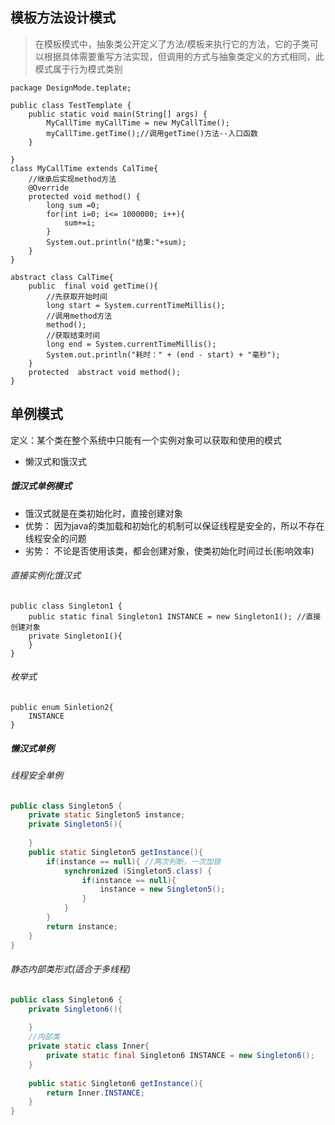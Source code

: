 ## 模板方法设计模式

> 在模板模式中，抽象类公开定义了方法/模板来执行它的方法，它的子类可以根据具体需要重写方法实现，但调用的方式与抽象类定义的方式相同，此模式属于行为模式类别



```
package DesignMode.teplate;

public class TestTemplate {
    public static void main(String[] args) {
        MyCallTime myCallTime = new MyCallTime();
        myCallTime.getTime();//调用getTime()方法--入口函数
    }

}
class MyCallTime extends CalTime{
    //继承后实现method方法
    @Override
    protected void method() {
        long sum =0;
        for(int i=0; i<= 1000000; i++){
            sum+=i;
        }
        System.out.println("结果:"+sum);
    }
}

abstract class CalTime{
    public  final void getTime(){
        //先获取开始时间
        long start = System.currentTimeMillis();
        //调用method方法
        method();
        //获取结束时间
        long end = System.currentTimeMillis();
        System.out.println("耗时：" + (end - start) + "毫秒");
    }
    protected  abstract void method();
}

```

## 单例模式

定义：某个类在整个系统中只能有一个实例对象可以获取和使用的模式

- 懒汉式和饿汉式

##### 饿汉式单例模式

- 饿汉式就是在类初始化时，直接创建对象
- 优势： 因为java的类加载和初始化的机制可以保证线程是安全的，所以不存在线程安全的问题
- 劣势： 不论是否使用该类，都会创建对象，使类初始化时间过长(影响效率)

###### 直接实例化饿汉式

```
public class Singleton1 {
	public static final Singleton1 INSTANCE = new Singleton1(); //直接创建对象
	private Singleton1(){
	}
}
```

######  枚举式

```
public enum Sinletion2{
    INSTANCE
}
```

##### 懒汉式单例

###### 线程安全单例

```java
public class Singleton5 {
	private static Singleton5 instance;
	private Singleton5(){
		
	}
	public static Singleton5 getInstance(){
		if(instance == null){ //两次判断，一次加锁
			synchronized (Singleton5.class) {
				if(instance == null){			
					instance = new Singleton5();
				}
			}
		}
		return instance;
	}
}
```



###### 静态内部类形式(适合于多线程)

```java
public class Singleton6 {
	private Singleton6(){
		
	}
	//内部类
	private static class Inner{
		private static final Singleton6 INSTANCE = new Singleton6();
	}
	
	public static Singleton6 getInstance(){
		return Inner.INSTANCE;
	}
}
```

